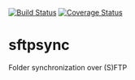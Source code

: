 [![Build Status](https://travis-ci.org/marccarre/sftpsync.png?branch=master)](https://travis-ci.org/marccarre/sftpsync) [![Coverage Status](https://coveralls.io/repos/marccarre/sftpsync/badge.png)](https://coveralls.io/r/marccarre/sftpsync)

# sftpsync
Folder synchronization over (S)FTP
